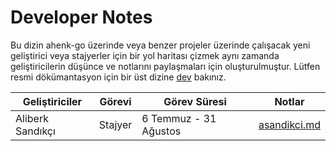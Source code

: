 # Developer Notes
Bu dizin ahenk-go üzerinde veya benzer projeler üzerinde çalışacak yeni geliştirici veya stajyerler için bir yol haritası çizmek aynı zamanda geliştiricilerin düşünce ve notlarını paylaşmaları için oluşturulmuştur. Lütfen resmi dökümantasyon için bir üst dizine [dev](../) bakınız.

| Geliştiriciler | Görevi | Görev Süresi | Notlar | 
| -------------- | ------ | ------------ | ------ |
| Aliberk Sandıkçı | Stajyer | 6 Temmuz - 31 Ağustos | [asandikci.md](asandikci.md) | 